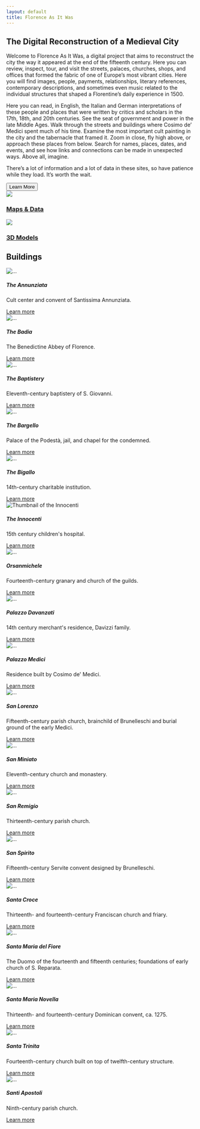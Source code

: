 ```yaml
---
layout: default
title: Florence As It Was
---
```


<div class="container">
<h2 class="display-6 lh-lg" id="home-text">The Digital Reconstruction of a Medieval City</h2>
  <div class="row">
    <div class="col">
      <p>Welcome to Florence As It Was, a digital project that aims to reconstruct the city the way it appeared at the end of the fifteenth century. Here you can review, inspect, tour, and visit the streets, palaces, churches, shops, and offices that formed the fabric of one of Europe’s most vibrant cities. Here you will find images, people, payments, relationships, literary references, contemporary descriptions, and sometimes even music related to the individual structures that shaped a Florentine’s daily experience in 1500.</p>
		<p>Here you can read, in English, the Italian and German interpretations of these people and places that were written by critics and scholars in the 17th, 18th, and 20th centuries. See the seat of government and power in the late Middle Ages. Walk through the streets and buildings where Cosimo de’ Medici spent much of his time. Examine the most important cult painting in the city and the tabernacle that framed it. Zoom in close, fly high above, or approach these places from below. Search for names, places, dates, and events, and see how links and connections can be made in unexpected ways. Above all, imagine.</p>
		<p>There’s a lot of information and a lot of data in these sites, so have patience while they load. It’s worth the wait. </p>
		<a href="about.html"><button type="button" class="btn btn-success">Learn More</button></a>
	</div>
    <div class="col text-center">
      <a href="maps.html"><img class="rounded" src="assets/images/flawhome1.png" ></a>
      <a href="maps.html"><h3 class="lh-lg">Maps & Data</h3>
  </a>
        <a href="3d_models.html"><img class="rounded" src="assets/images/flawhome2.png"></a>
      <a href="3d_models.html"><h3>3D Models</h3></a>
    </div>
  </div>


<h2>Buildings</h2>

<div class="row">

<div class="col">
<div class="card">
  <img src="assets/images/thumbnail/ssannunziata-image.png" class="card-img-top" alt="...">
  <div class="card-body">
    <h5 class="card-title">The Annunziata</h5>
    <p class="card-text">Cult center and convent of Santissima Annunziata.</p>
    <a href="{{ 'architecture/annunziata.html' | absolute_url }}" class="btn btn-primary">Learn more</a>
  </div>
</div>
</div>


<div class="col">
<div class="card">
  <img src="assets/images/thumbnail/badia-image.png" class="card-img-top" alt="...">
  <div class="card-body">
    <h5 class="card-title">The Badia</h5>
    <p class="card-text">The Benedictine Abbey of Florence.</p>
    <a href="{{ 'architecture/badia.html' | absolute_url }}" class="btn btn-primary">Learn more</a>
  </div>
</div>
</div>

<div class="col">
<div class="card">
  <img src="assets/images/thumbnail/baptistery-image.png" class="card-img-top" alt="...">
  <div class="card-body">
    <h5 class="card-title">The Baptistery</h5>
    <p class="card-text">Eleventh-century baptistery of S. Giovanni.</p>
    <a href="{{ 'architecture/baptistery.html' | absolute_url }}" class="btn btn-primary">Learn more</a>
  </div>
</div>
</div>

</div>
<div class="row">

  <div class="col">
<div class="card">
  <img src="assets/images/thumbnail/bargello-image.png" class="card-img-top" alt="...">
  <div class="card-body">
    <h5 class="card-title">The Bargello</h5>
    <p class="card-text">Palace of the Podestà, jail, and chapel for the condemned.</p>
    <a href="{{ 'architecture/bargello.html' | absolute_url }}" class="btn btn-primary">Learn more</a>
  </div>
</div>
</div>
<div class="col">
	<div class="card">
	  <img src="assets/images/thumbnail/bigallo-image.png" class="card-img-top" alt="...">
		  <div class="card-body">
		    <h5 class="card-title">The Bigallo</h5>
		    <p class="card-text">14th-century charitable institution.</p>
<a href="{{ 'architecture/bigallo.html' | absolute_url }}" class="btn btn-primary">Learn more</a>
		  </div>
	</div>
</div>



<div class="col">
	<div class="card">
	  <img src="assets/images/thumbnail/innocenti-image.png" class="card-img-top" alt="Thumbnail of the Innocenti">
		  <div class="card-body">
		    <h5 class="card-title">The Innocenti</h5>
		    <p class="card-text">15th century children's hospital.</p>
<a href="{{ 'architecture/innocenti.html' | absolute_url }}" class="btn btn-primary">Learn more</a>
		  </div>
	</div>
</div>


</div>
<div class="row">

<div class="col">
	<div class="card">
	  <img src="{{site.absolute_url}}/assets/images/thumbnail/orsanmichele-image.png" class="card-img-top" alt="...">
		  <div class="card-body">
		    <h5 class="card-title">Orsanmichele</h5>
		    <p class="card-text">Fourteenth-century granary and church of the guilds.</p>
<a href="{{ 'architecture/orsanmichele.html' | absolute_url }}" class="btn btn-primary">Learn more</a>
		  </div>
	</div>
</div>

<div class="col">
	<div class="card">
	  <img src="assets/images/thumbnail/palazzo-davanzati-thumbnail.png" class="card-img-top" alt="...">
		  <div class="card-body">
		    <h5 class="card-title">Palazzo Davanzati</h5>
		    <p class="card-text">14th century merchant's residence, Davizzi family.</p>
<a href="{{ 'architecture/palazzo-davanzati.html' | absolute_url }}" class="btn btn-primary">Learn more</a>
		  </div>
	</div>
</div>

<div class="col">
	<div class="card">
	  <img src="assets/images/thumbnail/palazzomedici-image.png" class="card-img-top" alt="...">
		  <div class="card-body">
		    <h5 class="card-title">Palazzo Medici</h5>
		    <p class="card-text">Residence built by Cosimo de' Medici.</p>
<a href="{{ 'architecture/palazzo-medici.html' | absolute_url }}" class="btn btn-primary">Learn more</a>
		  </div>
	</div>

</div>

</div>
<div class="row">

<div class="col">
	<div class="card">
	  <img src="assets/images/thumbnail/sanlorenzo-image.png" class="card-img-top" alt="...">
		  <div class="card-body">
		    <h5 class="card-title">San Lorenzo</h5>
		    <p class="card-text">Fifteenth-century parish church, brainchild of Brunelleschi and burial ground of the early Medici.</p>
<a href="{{ 'architecture/san-lorenzo.html' | absolute_url }}" class="btn btn-primary">Learn more</a>
		  </div>
	</div>
</div>

<div class="col">
	<div class="card">
	  <img src="assets/images/thumbnail/sanminiato-image.png" class="card-img-top" alt="...">
		  <div class="card-body">
		    <h5 class="card-title">San Miniato</h5>
		    <p class="card-text">Eleventh-century church and monastery.</p>
<a href="{{ 'architecture/san-miniato.html' | absolute_url }}" class="btn btn-primary">Learn more</a>
		  </div>
	</div>
</div>




<div class="col">
	<div class="card">
	  <img src="/assets/images/thumbnail/sanremigio-image.png" class="card-img-top" alt="...">
		  <div class="card-body">
		    <h5 class="card-title">San Remigio</h5>
		    <p class="card-text">Thirteenth-century parish church.</p>
<a href="{{ 'architecture/san-remigio.html' | absolute_url }}" class="btn btn-primary">Learn more</a>
		  </div>
	</div>
</div>

</div>
<div class="row">

<div class="col">
	<div class="card">
	  <img src="assets/images/thumbnail/santospirito-image.png" class="card-img-top" alt="...">
		  <div class="card-body">
		    <h5 class="card-title">San Spirito</h5>
		    <p class="card-text">Fifteenth-century Servite convent designed by Brunelleschi.</p>
<a href="{{ 'architecture/san-spirito.html' | absolute_url }}" class="btn btn-primary">Learn more</a>
		  </div>
	</div>
</div>
<div class="col">
	<div class="card">
	  <img src="assets/images/thumbnail/santacroce-image.png" class="card-img-top" alt="...">
		  <div class="card-body">
		    <h5 class="card-title">Santa Croce</h5>
		    <p class="card-text">Thirteenth- and fourteenth-century Franciscan church and friary.</p>
<a href="{{ 'architecture/santa-croce.html' | absolute_url }}" class="btn btn-primary">Learn more</a>
		  </div>
	</div>

</div>


<div class="col">
	<div class="card">
	  <img src="assets/images/thumbnail/duomo-image.png" class="card-img-top" alt="...">
		  <div class="card-body">
		    <h5 class="card-title">Santa Maria del Fiore</h5>
		    <p class="card-text">The Duomo of the fourteenth and fifteenth centuries; foundations of early church of S. Reparata.</p>
<a href="{{ 'architecture/santa-maria-del-fiore.html' | absolute_url }}" class="btn btn-primary">Learn more</a>
		  </div>
	</div>
</div>

</div>
<div class="row">
<div class="col">
	<div class="card">
	  <img src="assets/images/thumbnail/santamarianovella-image.png" class="card-img-top" alt="...">
		  <div class="card-body">
		    <h5 class="card-title">Santa Maria Novella</h5>
		    <p class="card-text">Thirteenth- and fourteenth-century Dominican convent, ca. 1275.</p>
<a href="{{ 'architecture/santa-maria-novella.html' | absolute_url }}" class="btn btn-primary">Learn more</a>
		  </div>
	</div>
</div>
<div class="col">
	<div class="card">
	  <img src="assets/images/thumbnail/santatrinita-image.png" class="card-img-top" alt="...">
		  <div class="card-body">
		    <h5 class="card-title">Santa Trinita</h5>
		    <p class="card-text">Fourteenth-century church built on top of twelfth-century structure.</p>
<a href="{{ 'architecture/santa-trinita.html' | absolute_url }}" class="btn btn-primary">Learn more</a>
		  </div>
	</div>
</div>



<div class="col">
	<div class="card">
	  <img src="assets/images/thumbnail/ssapostoli-image.png" class="card-img-top" alt="...">
		  <div class="card-body">
		    <h5 class="card-title">Santi Apostoli</h5>
		    <p class="card-text">Ninth-century parish church.</p>
<a href="{{ 'architecture/santi-apostoli.html' | absolute_url }}" class="btn btn-primary">Learn more</a>
		  </div>
	</div>
</div>

</div>
</div>
